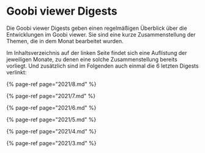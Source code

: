 # Goobi viewer Digests

Die Goobi viewer Digests geben einen regelmäßigen Überblick über die Entwicklungen im Goobi viewer. Sie sind eine kurze Zusammenstellung der Themen, die in dem Monat bearbeitet wurden.

Im Inhaltsverzeichnis auf der linken Seite findet sich eine Auflistung der jeweiligen Monate, zu denen eine solche Zusammenstellung bereits vorliegt. Und zusätzlich sind im Folgenden auch einmal die 6 letzten Digests verlinkt:

{% page-ref page="2021/8.md" %}

{% page-ref page="2021/7.md" %}

{% page-ref page="2021/6.md" %}

{% page-ref page="2021/5.md" %}

{% page-ref page="2021/4.md" %}

{% page-ref page="2021/3.md" %}



